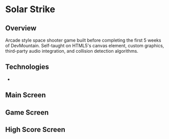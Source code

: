 # Solar Strike

## Overview
Arcade style space shooter game built before completing the first 5 weeks of DevMountain. Self-taught on HTML5's canvas element, custom graphics, third-party audio integration, and collision detection algorithms.
## Technologies
* 

## Main Screen

## Game Screen

## High Score Screen
